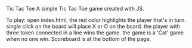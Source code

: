 Tic Tac Toe
A simple Tic Tac Toe game created with JS.

To play:
open index.html, the red color highlights the player that's in turn.
single click on the board will place X or O on the board.
the player with three token connected in a line wins the game.
the game is a 'Cat' game when no one win.
Scoreboard is at the bottom of the page.
